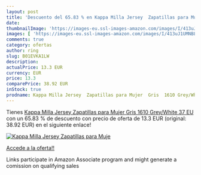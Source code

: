 ```yaml
---
layout: post
title: 'Descuento del 65.83 % en Kappa Milla Jersey  Zapatillas para Muje'
date: 
thumbnailImage: 'https://images-eu.ssl-images-amazon.com/images/I/413uJ1UMNBL._SL200_.jpg'
images: [ 'https://images-eu.ssl-images-amazon.com/images/I/413uJ1UMNBL._SL200_.jpg' ]
comments: true
category: ofertas
author: ring
slug: B01EVKA1LW
description:
actualPrice: 13.3 EUR
currency: EUR
price: 13.3
comparePrice: 38.92 EUR
inStock: true
prodname: Kappa Milla Jersey  Zapatillas para Mujer  Gris  1610 Grey/White   37 EU
---
```


Tienes [Kappa Milla Jersey  Zapatillas para Mujer  Gris  1610 Grey/White   37 EU](https://www.amazon.es/dp/B01EVKA1LW/?tag=tolees-21) con un 65.83 % de descuento con precio de oferta de 13.3 EUR (original: 38.92 EUR) en el siguiente enlace!

[![Kappa Milla Jersey  Zapatillas para Muje](https://images-eu.ssl-images-amazon.com/images/I/413uJ1UMNBL._SL200_.jpg)](https://www.amazon.es/dp/B01EVKA1LW/?tag=tolees-21)

[Accede a la oferta!!](https://www.amazon.es/dp/B01EVKA1LW/?tag=tolees-21)

Links participate in Amazon Associate program and might generate a comission on qualifying sales


